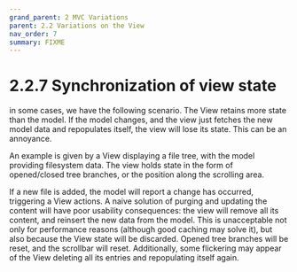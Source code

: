 ```yaml
---
grand_parent: 2 MVC Variations
parent: 2.2 Variations on the View
nav_order: 7
summary: FIXME
---
```

# 2.2.7 Synchronization of view state

in some cases, we have the following scenario. The View retains more state than the
model. If the model changes, and the view just fetches the new model data and repopulates itself,
the view will lose its state. This can be an annoyance.

An example is given by a View displaying a file tree, with the model providing filesystem data.
The view holds state in the form of opened/closed tree branches, or the position along the
scrolling area.

If a new file is added, the model will report a change has occurred, triggering a View actions.
A naive solution of purging and updating the content will have poor usability
consequences: the view will remove all its content, and reinsert the new data from the model.
This is unacceptable not only for performance reasons (although good caching may solve it),
but also because the View state will be discarded. Opened tree branches will be reset, and
the scrollbar will reset. Additionally, some flickering may appear of the View deleting
all its entries and repopulating itself again.


